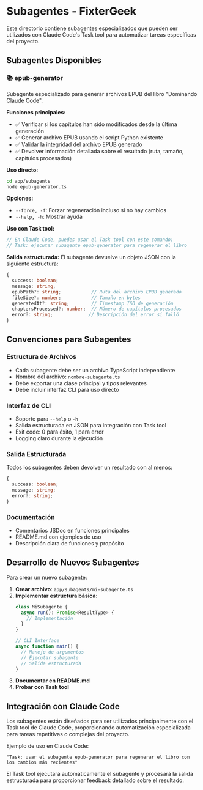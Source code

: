 # Subagentes - FixterGeek

Este directorio contiene subagentes especializados que pueden ser utilizados con Claude Code's Task tool para automatizar tareas específicas del proyecto.

## Subagentes Disponibles

### 📚 epub-generator

Subagente especializado para generar archivos EPUB del libro "Dominando Claude Code".

**Funciones principales:**
- ✅ Verificar si los capítulos han sido modificados desde la última generación
- ✅ Generar archivo EPUB usando el script Python existente
- ✅ Validar la integridad del archivo EPUB generado
- ✅ Devolver información detallada sobre el resultado (ruta, tamaño, capítulos procesados)

**Uso directo:**
```bash
cd app/subagents
node epub-generator.ts
```

**Opciones:**
- `--force, -f`: Forzar regeneración incluso si no hay cambios
- `--help, -h`: Mostrar ayuda

**Uso con Task tool:**
```typescript
// En Claude Code, puedes usar el Task tool con este comando:
// Task: ejecutar subagente epub-generator para regenerar el libro
```

**Salida estructurada:**
El subagente devuelve un objeto JSON con la siguiente estructura:
```typescript
{
  success: boolean;
  message: string;
  epubPath?: string;           // Ruta del archivo EPUB generado
  fileSize?: number;           // Tamaño en bytes
  generatedAt?: string;        // Timestamp ISO de generación
  chaptersProcessed?: number;  // Número de capítulos procesados
  error?: string;             // Descripción del error si falló
}
```

## Convenciones para Subagentes

### Estructura de Archivos
- Cada subagente debe ser un archivo TypeScript independiente
- Nombre del archivo: `nombre-subagente.ts`
- Debe exportar una clase principal y tipos relevantes
- Debe incluir interfaz CLI para uso directo

### Interfaz de CLI
- Soporte para `--help` o `-h`
- Salida estructurada en JSON para integración con Task tool
- Exit code: 0 para éxito, 1 para error
- Logging claro durante la ejecución

### Salida Estructurada
Todos los subagentes deben devolver un resultado con al menos:
```typescript
{
  success: boolean;
  message: string;
  error?: string;
}
```

### Documentación
- Comentarios JSDoc en funciones principales
- README.md con ejemplos de uso
- Descripción clara de funciones y propósito

## Desarrollo de Nuevos Subagentes

Para crear un nuevo subagente:

1. **Crear archivo**: `app/subagents/mi-subagente.ts`
2. **Implementar estructura básica**:
   ```typescript
   class MiSubagente {
     async run(): Promise<ResultType> {
       // Implementación
     }
   }
   
   // CLI Interface
   async function main() {
     // Manejo de argumentos
     // Ejecutar subagente
     // Salida estructurada
   }
   ```
3. **Documentar en README.md**
4. **Probar con Task tool**

## Integración con Claude Code

Los subagentes están diseñados para ser utilizados principalmente con el Task tool de Claude Code, proporcionando automatización especializada para tareas repetitivas o complejas del proyecto.

Ejemplo de uso en Claude Code:
```
"Task: usar el subagente epub-generator para regenerar el libro con los cambios más recientes"
```

El Task tool ejecutará automáticamente el subagente y procesará la salida estructurada para proporcionar feedback detallado sobre el resultado.